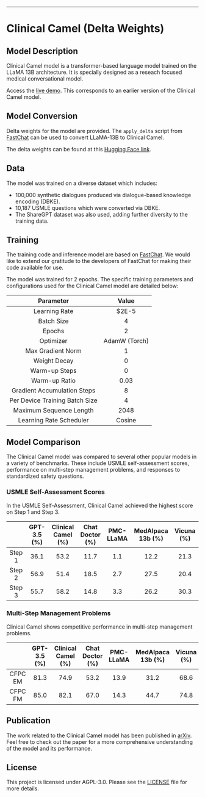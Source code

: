 ---

# Clinical Camel (Delta Weights)

## Model Description

Clinical Camel model is a transformer-based language model trained on the LLaMA 13B architecture. It is specially designed as a reseach focused medical conversational model. 

Access the [live demo](https://wanglab.ml/model_proxy.html). This corresponds to an earlier version of the Clinical Camel model.

## Model Conversion

Delta weights for the model are provided. The `apply_delta` script from [FastChat](https://github.com/lm-sys/FastChat/blob/main/fastchat/model/apply_delta.py) can be used to convert LLaMA-13B to Clinical Camel.

The delta weights can be found at this [Hugging Face link](https://huggingface.co/wanglab/clinical-camel).

## Data 

The model was trained on a diverse dataset which includes:
- 100,000 synthetic dialogues produced via dialogue-based knowledge encoding (DBKE).
- 10,187 USMLE questions which were converted via DBKE.
- The ShareGPT dataset was also used, adding further diversity to the training data.

## Training

The training code and inference model are based on [FastChat](https://github.com/lm-sys/FastChat). We would like to extend our gratitude to the developers of FastChat for making their code available for use. 

The model was trained for 2 epochs. The specific training parameters and configurations used for the Clinical Camel model are detailed below:

| **Parameter** | **Value** |
|:-------------:|:---------:|
| Learning Rate  | $2E-5 |
| Batch Size  | 4 |
| Epochs  | 2 |
| Optimizer | AdamW (Torch) |
| Max Gradient Norm | 1 |
| Weight Decay | 0 |
| Warm-up Steps | 0 |
| Warm-up Ratio | 0.03 |
| Gradient Accumulation Steps | 8 |
| Per Device Training Batch Size | 4 |
| Maximum Sequence Length | 2048 |
| Learning Rate Scheduler | Cosine |

## Model Comparison

The Clinical Camel model was compared to several other popular models in a variety of benchmarks. These include USMLE self-assessment scores, performance on multi-step management problems, and responses to standardized safety questions. 

### USMLE Self-Assessment Scores

In the USMLE Self-Assessment, Clinical Camel achieved the highest score on Step 1 and Step 3.

| | GPT-3.5 (%) | Clinical Camel (%) | Chat Doctor (%) | PMC-LLaMA | MedAlpaca 13b (%) | Vicuna (%) |
|:----:|:----:|:----:|:----:|:----:|:----:|:----:|
| Step 1 | 36.1 | 53.2 | 11.7 | 1.1 | 12.2 | 21.3 |
| Step 2 | 56.9 | 51.4 | 18.5 | 2.7 | 27.5 | 20.4 |
| Step 3 | 55.7 | 58.2 | 14.8 | 3.3 | 26.2 | 30.3 |

### Multi-Step Management Problems

Clinical Camel shows competitive performance in multi-step management problems.

| | GPT-3.5 (%) | Clinical Camel (%) | Chat Doctor (%) | PMC-LLaMA | MedAlpaca 13b (%) | Vicuna (%) |
|:----:|:----:|:----:|:----:|:----:|:----:|:----:|
| CFPC EM | 81.3 | 74.9 | 53.2 | 13.9 | 31.2 | 68.6 |
| CFPC FM | 85.0 | 82.1 | 67.0 | 14.3 | 44.7 | 74.8 |

## Publication

The work related to the Clinical Camel model has been published in [arXiv](https://arxiv.org/abs/2305.12031). Feel free to check out the paper for a more comprehensive understanding of the model and its performance.

## License
This project is licensed under AGPL-3.0. Please see the [LICENSE](https://github.com/bowang-lab/clinical-camel/blob/main/LICENSE) file for more details.
